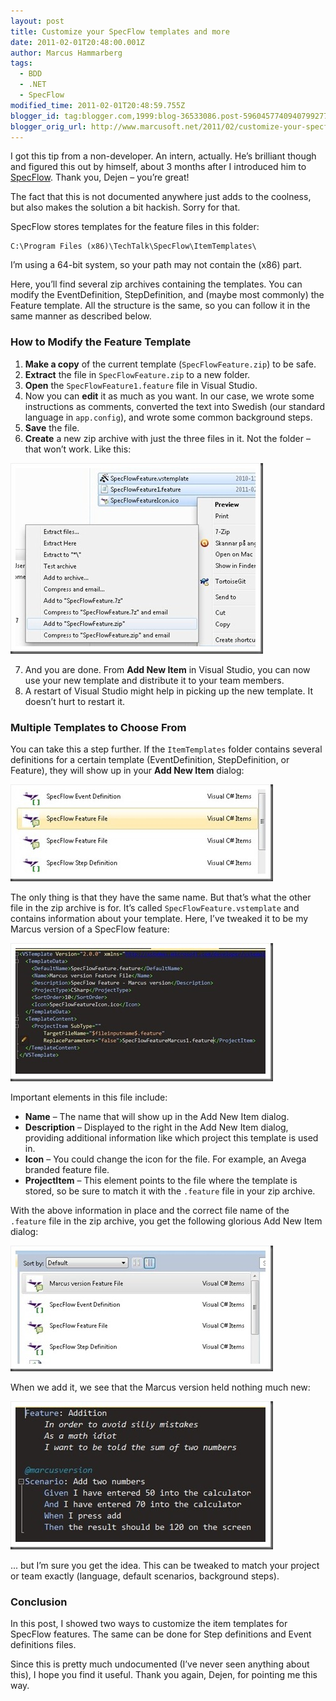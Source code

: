 ```yaml
---
layout: post
title: Customize your SpecFlow templates and more
date: 2011-02-01T20:48:00.001Z
author: Marcus Hammarberg
tags:
  - BDD
  - .NET
  - SpecFlow
modified_time: 2011-02-01T20:48:59.755Z
blogger_id: tag:blogger.com,1999:blog-36533086.post-5960457740940799277
blogger_orig_url: http://www.marcusoft.net/2011/02/customize-your-specflow-templates-and.html
---
```


I got this tip from a non-developer. An intern, actually. He’s brilliant though and figured this out by himself, about 3 months after I introduced him to [SpecFlow](http://www.specflow.org). Thank you, Dejen – you’re great!

The fact that this is not documented anywhere just adds to the coolness, but also makes the solution a bit hackish. Sorry for that.

SpecFlow stores templates for the feature files in this folder:

```text
C:\Program Files (x86)\TechTalk\SpecFlow\ItemTemplates\
```

I’m using a 64-bit system, so your path may not contain the (x86) part.

Here, you’ll find several zip archives containing the templates. You can modify the EventDefinition, StepDefinition, and (maybe most commonly) the Feature template. All the structure is the same, so you can follow it in the same manner as described below.

### How to Modify the Feature Template

1. **Make a copy** of the current template (`SpecFlowFeature.zip`) to be safe.
2. **Extract** the file in `SpecFlowFeature.zip` to a new folder.
3. **Open** the `SpecFlowFeature1.feature` file in Visual Studio.
4. Now you can **edit** it as much as you want. In our case, we wrote some instructions as comments, converted the text into Swedish (our standard language in `app.config`), and wrote some common background steps.
5. **Save** the file.
6. **Create** a new zip archive with just the three files in it. Not the folder – that won’t work. Like this:

![zipping together your template](/img/zipping%2520together%2520your%2520template_thumb.jpg)

7. And you are done. From **Add New Item** in Visual Studio, you can now use your new template and distribute it to your team members.
8. A restart of Visual Studio might help in picking up the new template. It doesn’t hurt to restart it.

### Multiple Templates to Choose From

You can take this a step further. If the `ItemTemplates` folder contains several definitions for a certain template (EventDefinition, StepDefinition, or Feature), they will show up in your **Add New Item** dialog:

![showing 2 feature templates](/img/showing%25202%2520feature%2520templates_thumb.jpg)

The only thing is that they have the same name. But that’s what the other file in the zip archive is for. It’s called `SpecFlowFeature.vstemplate` and contains information about your template. Here, I’ve tweaked it to be my Marcus version of a SpecFlow feature:

![vstemplate for Marcus feature](/img/vstemplate%2520for%2520Marcus%2520feature_thumb.jpg)

Important elements in this file include:

- **Name** – The name that will show up in the Add New Item dialog.
- **Description** – Displayed to the right in the Add New Item dialog, providing additional information like which project this template is used in.
- **Icon** – You could change the icon for the file. For example, an Avega branded feature file.
- **ProjectItem** – This element points to the file where the template is stored, so be sure to match it with the `.feature` file in your zip archive.

With the above information in place and the correct file name of the `.feature` file in the zip archive, you get the following glorious Add New Item dialog:

![marcus version showing up in add new item](/img/marcus%2520version%2520showing%2520up%2520in%2520add%2520new%2520item_thumb.jpg)

When we add it, we see that the Marcus version held nothing much new:

![marcus feature in full swing](/img/marcus%2520feature%2520in%2520full%2520swing_thumb.jpg)

... but I’m sure you get the idea. This can be tweaked to match your project or team exactly (language, default scenarios, background steps).

### Conclusion

In this post, I showed two ways to customize the item templates for SpecFlow features. The same can be done for Step definitions and Event definitions files.

Since this is pretty much undocumented (I’ve never seen anything about this), I hope you find it useful. Thank you again, Dejen, for pointing me this way.
